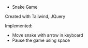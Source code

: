 - Snake Game

Created with Tailwind, JQuery

Implemented:
- Move snake with arrow in keyboard
- Pause the game using space